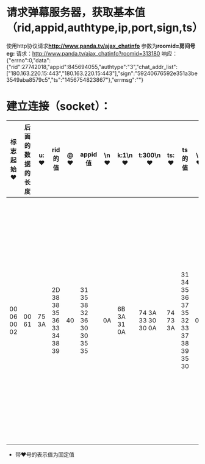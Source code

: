 # 请求弹幕服务器，获取基本值（rid,appid,authtype,ip,port,sign,ts）
使用http协议请求**http://www.panda.tv/ajax_chatinfo**
参数为**roomid=房间号**
**eg:**
请求：http://www.panda.tv/ajax_chatinfo?roomid=313180
响应：{"errno":0,"data":{"rid":27742018,"appid":845694055,"authtype":"3","chat_addr_list":["180.163.220.15:443","180.163.220.15:443"],"sign":"59240676592e351a3be3549aba8579c5","ts":"1456754823867"},"errmsg":""}

# 建立连接（socket）：

| 标志起始♥ | 后面的数据的长度|u:<br/>♥|rid的值|@<br/>♥|appid值|\n<br/>♥|k:1\n<br/>♥|t:300\n<br/>♥|ts:<br/>♥|ts的值|\n<br/>♥|sign:<br/>♥|sign的值|\n<br/>♥|authtype:<br/>♥|authtype的值|
| - | - | - | - | - | - | - | - | - | - | - | - | - | - | - | - | - |
| 00 06 00 02 | 00 61 | 75 3A | 2D 38 38 35 36 33 34 38 39 | 40  | 31 35 38 32 36 30 30 35 35 | 0A  | 6B 3A 31 0A | 74 3A 33 30 30 0A | 74 73 3A | 31 34 35 36 37 35 32 33 37 38 39 35 30 |0A|73 69 67 6E 3A|34 30 30 36 39 39 66 35 65 33 31 39 62 62 36 32 38 66 39 38 38 62 36 38 35 38 33 30 33 35 65 34|0A|61 75 74 68 74 79 70 65 3A|33|

* 带♥号的表示值为固定值


